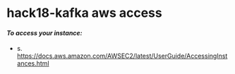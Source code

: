# hack18-kafka aws access
 
#### _To access your instance:_
* s. https://docs.aws.amazon.com/AWSEC2/latest/UserGuide/AccessingInstances.html
